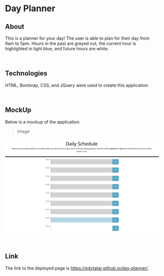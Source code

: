 # Day Planner

## About

This is a planner for your day! The user is able to plan for their day from 9am to 5pm. Hours in the past are greyed out, the current hour is highlighted in light blue, and future hours are white.

&nbsp;
## Technologies
HTML, Bootsrap,  CSS, and JQuery were used to create this application.

&nbsp;
## MockUp

Below is a mockup of the application.

> Image

![image of application](/Image/day-planner.png)



&nbsp;
## Link

The link to the deployed page is https://edytatar.github.io/day-planner/. 